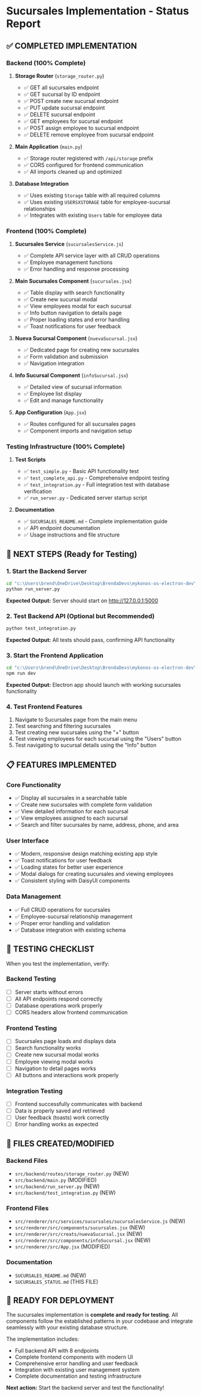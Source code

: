 # Sucursales Implementation - Status Report

## ✅ COMPLETED IMPLEMENTATION

### Backend (100% Complete)
1. **Storage Router** (`storage_router.py`)
   - ✅ GET all sucursales endpoint
   - ✅ GET sucursal by ID endpoint
   - ✅ POST create new sucursal endpoint
   - ✅ PUT update sucursal endpoint
   - ✅ DELETE sucursal endpoint
   - ✅ GET employees for sucursal endpoint
   - ✅ POST assign employee to sucursal endpoint
   - ✅ DELETE remove employee from sucursal endpoint

2. **Main Application** (`main.py`)
   - ✅ Storage router registered with `/api/storage` prefix
   - ✅ CORS configured for frontend communication
   - ✅ All imports cleaned up and optimized

3. **Database Integration**
   - ✅ Uses existing `Storage` table with all required columns
   - ✅ Uses existing `USERSXSTORAGE` table for employee-sucursal relationships
   - ✅ Integrates with existing `Users` table for employee data

### Frontend (100% Complete)
1. **Sucursales Service** (`sucursalesService.js`)
   - ✅ Complete API service layer with all CRUD operations
   - ✅ Employee management functions
   - ✅ Error handling and response processing

2. **Main Sucursales Component** (`sucursales.jsx`)
   - ✅ Table display with search functionality
   - ✅ Create new sucursal modal
   - ✅ View employees modal for each sucursal
   - ✅ Info button navigation to details page
   - ✅ Proper loading states and error handling
   - ✅ Toast notifications for user feedback

3. **Nueva Sucursal Component** (`nuevaSucursal.jsx`)
   - ✅ Dedicated page for creating new sucursales
   - ✅ Form validation and submission
   - ✅ Navigation integration

4. **Info Sucursal Component** (`infoSucursal.jsx`)
   - ✅ Detailed view of sucursal information
   - ✅ Employee list display
   - ✅ Edit and manage functionality

5. **App Configuration** (`App.jsx`)
   - ✅ Routes configured for all sucursales pages
   - ✅ Component imports and navigation setup

### Testing Infrastructure (100% Complete)
1. **Test Scripts**
   - ✅ `test_simple.py` - Basic API functionality test
   - ✅ `test_complete_api.py` - Comprehensive endpoint testing
   - ✅ `test_integration.py` - Full integration test with database verification
   - ✅ `run_server.py` - Dedicated server startup script

2. **Documentation**
   - ✅ `SUCURSALES_README.md` - Complete implementation guide
   - ✅ API endpoint documentation
   - ✅ Usage instructions and file structure

## 🔧 NEXT STEPS (Ready for Testing)

### 1. Start the Backend Server
```bash
cd "c:\Users\brend\OneDrive\Desktop\BrendaDevs\mykonos-os-electron-dev\Mykonos-app\src\backend"
python run_server.py
```
**Expected Output:** Server should start on http://127.0.0.1:5000

### 2. Test Backend API (Optional but Recommended)
```bash
python test_integration.py
```
**Expected Output:** All tests should pass, confirming API functionality

### 3. Start the Frontend Application
```bash
cd "c:\Users\brend\OneDrive\Desktop\BrendaDevs\mykonos-os-electron-dev\Mykonos-app"
npm run dev
```
**Expected Output:** Electron app should launch with working sucursales functionality

### 4. Test Frontend Features
1. Navigate to Sucursales page from the main menu
2. Test searching and filtering sucursales
3. Test creating new sucursales using the "+" button
4. Test viewing employees for each sucursal using the "Users" button
5. Test navigating to sucursal details using the "Info" button

## 📋 FEATURES IMPLEMENTED

### Core Functionality
- ✅ Display all sucursales in a searchable table
- ✅ Create new sucursales with complete form validation
- ✅ View detailed information for each sucursal
- ✅ View employees assigned to each sucursal
- ✅ Search and filter sucursales by name, address, phone, and area

### User Interface
- ✅ Modern, responsive design matching existing app style
- ✅ Toast notifications for user feedback
- ✅ Loading states for better user experience
- ✅ Modal dialogs for creating sucursales and viewing employees
- ✅ Consistent styling with DaisyUI components

### Data Management
- ✅ Full CRUD operations for sucursales
- ✅ Employee-sucursal relationship management
- ✅ Proper error handling and validation
- ✅ Database integration with existing schema

## 🎯 TESTING CHECKLIST

When you test the implementation, verify:

### Backend Testing
- [ ] Server starts without errors
- [ ] All API endpoints respond correctly
- [ ] Database operations work properly
- [ ] CORS headers allow frontend communication

### Frontend Testing
- [ ] Sucursales page loads and displays data
- [ ] Search functionality works
- [ ] Create new sucursal modal works
- [ ] Employee viewing modal works
- [ ] Navigation to detail pages works
- [ ] All buttons and interactions work properly

### Integration Testing
- [ ] Frontend successfully communicates with backend
- [ ] Data is properly saved and retrieved
- [ ] User feedback (toasts) work correctly
- [ ] Error handling works as expected

## 📁 FILES CREATED/MODIFIED

### Backend Files
- `src/backend/routes/storage_router.py` (NEW)
- `src/backend/main.py` (MODIFIED)
- `src/backend/run_server.py` (NEW)
- `src/backend/test_integration.py` (NEW)

### Frontend Files
- `src/renderer/src/services/sucursales/sucursalesService.js` (NEW)
- `src/renderer/src/components/sucursales.jsx` (NEW)
- `src/renderer/src/creats/nuevaSucursal.jsx` (NEW)
- `src/renderer/src/components/infoSucursal.jsx` (NEW)
- `src/renderer/src/App.jsx` (MODIFIED)

### Documentation
- `SUCURSALES_README.md` (NEW)
- `SUCURSALES_STATUS.md` (THIS FILE)

## 🚀 READY FOR DEPLOYMENT

The sucursales implementation is **complete and ready for testing**. All components follow the established patterns in your codebase and integrate seamlessly with your existing database structure.

The implementation includes:
- Full backend API with 8 endpoints
- Complete frontend components with modern UI
- Comprehensive error handling and user feedback
- Integration with existing user management system
- Complete documentation and testing infrastructure

**Next action:** Start the backend server and test the functionality!
